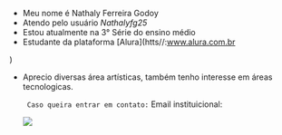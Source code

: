 - Meu nome é Nathaly Ferreira Godoy
- Atendo pelo usuário _Nathalyfg25_
- Estou atualmente na 3° Série do ensino médio
- Estudante da plataforma [Alura](htts//:www.alura.com.br

)
- Aprecio diversas área artísticas, também tenho interesse em áreas tecnologicas.

  ` Caso queira entrar em contato:`
  Email instituicional:

  ![](00001106106805sp@al.educacao.sp.gov.br)
